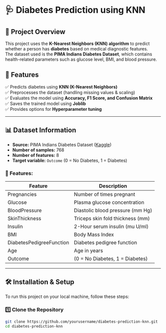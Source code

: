 # 🩺 Diabetes Prediction using KNN

## 📖 Project Overview
This project uses the **K-Nearest Neighbors (KNN) algorithm** to predict whether a person has **diabetes** based on medical diagnostic features.  
The dataset used is the **PIMA Indians Diabetes Dataset**, which contains health-related parameters such as glucose level, BMI, and blood pressure.

## 🚀 Features
✅ Predicts diabetes using **KNN (K-Nearest Neighbors)**  
✅ Preprocesses the dataset (handling missing values & scaling)  
✅ Evaluates the model using **Accuracy, F1 Score, and Confusion Matrix**  
✅ Saves the trained model using **Joblib**  
✅ Provides options for **Hyperparameter tuning**  

---

## 📊 Dataset Information
- **Source:** PIMA Indians Diabetes Dataset ([Kaggle](https://www.kaggle.com/datasets/uciml/pima-indians-diabetes-database))  
- **Number of samples:** 768  
- **Number of features:** 8  
- **Target variable:** `Outcome` (0 = No Diabetes, 1 = Diabetes)  

### **📌 Features:**
| Feature | Description |
|---------|------------|
| Pregnancies | Number of times pregnant |
| Glucose | Plasma glucose concentration |
| BloodPressure | Diastolic blood pressure (mm Hg) |
| SkinThickness | Triceps skin fold thickness (mm) |
| Insulin | 2-Hour serum insulin (mu U/ml) |
| BMI | Body Mass Index |
| DiabetesPedigreeFunction | Diabetes pedigree function |
| Age | Age in years |
| Outcome | (0 = No Diabetes, 1 = Diabetes) |

---

## 🛠 **Installation & Setup**
To run this project on your local machine, follow these steps:

### **1️⃣ Clone the Repository**
```bash
git clone https://github.com/yourusername/diabetes-prediction-knn.git
cd diabetes-prediction-knn

